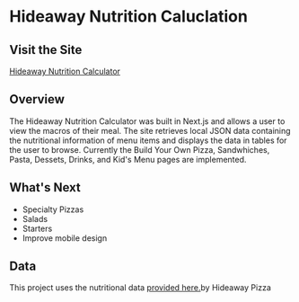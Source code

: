 # Hideaway Nutrition Caluclation

## Visit the Site

[Hideaway Nutrition Calculator](https://hideaway-nutrition-calculator.vercel.app/)

## Overview

The Hideaway Nutrition Calculator was built in Next.js and allows a user to view the macros of their meal. The site retrieves local JSON data containing the nutritional information of menu items and displays the data in tables for the user to browse. Currently the Build Your Own Pizza, Sandwhiches, Pasta, Dessets, Drinks, and Kid's Menu pages are implemented.

## What's Next

- Specialty Pizzas
- Salads
- Starters
- Improve mobile design

## Data

This project uses the nutritional data [provided here.](https://static1.squarespace.com/static/5cbf5a350cf57df7fb43982e/t/5f9ad90fa72176270b75b14e/1603983632082/Hideaway+Pizza+Nutrition+Information.pdf)by Hideaway Pizza

